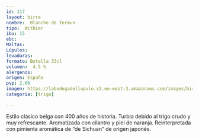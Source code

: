 ```yaml
---
id: 117
layout: birra
nombre:  Blanche de fermun
tipo:  Witbier
ibu: 15
ebc:
Maltas:
Lúpulos:
levaduras: 
formato: Botella 33cl
volumen:  4.5 %
alergenos: 
origen: España
pvp: 2.60
imagen: https://labodegadellupulo.s3.eu-west-3.amazonaws.com/images/birras/blanchedefermun.jpg
categoria: [trigo]

---
```

Estilo clásico belga con 400 años de historia. Turbia debido al trigo crudo y muy refrescante. Aromatizada con cilantro y piel de naranja. Reinterpretada con pimienta aromática de “de Sichuan” de origen japonés.
